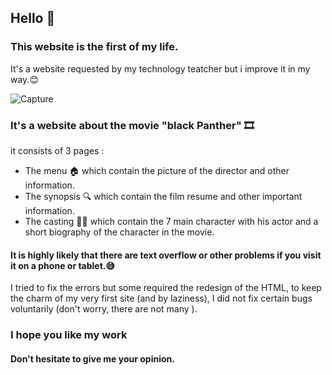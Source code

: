 ## Hello 👋
### This website is the first of my life.
It's a website requested by my technology teatcher but i improve it in my way.😊

![Capture](https://user-images.githubusercontent.com/78302154/113844129-780cf080-9794-11eb-8212-bb68ba53b0c8.PNG)
### It's a website about the movie "black Panther" 🎞
it consists of 3 pages :
- The menu 🏠 which contain the picture of the director and other information.
- The synopsis 🔍 which contain the film resume and other important information.
- The casting 🤸‍♂️ which contain the 7 main character with his actor and a short biography of the character in the movie.


#### It is highly likely that there are text overflow or other problems if you visit it on a phone or tablet.😅
I tried to fix the errors but some required the redesign of the HTML, to keep the charm of my very first site (and by laziness), I did not fix certain bugs voluntarily (don't worry, there are not many ).
### I hope you like my work
#### Don't hesitate to give me your opinion.
